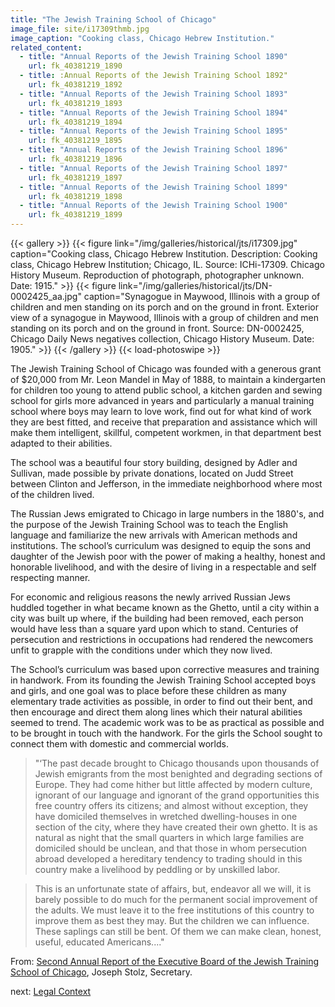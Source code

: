 ```yaml
---
title: "The Jewish Training School of Chicago"
image_file: site/i17309thmb.jpg
image_caption: "Cooking class, Chicago Hebrew Institution."
related_content:
  - title: "Annual Reports of the Jewish Training School 1890"
    url: fk_40381219_1890
  - title: :Annual Reports of the Jewish Training School 1892"
    url: fk_40381219_1892
  - title: "Annual Reports of the Jewish Training School 1893"
    url: fk_40381219_1893
  - title: "Annual Reports of the Jewish Training School 1894"
    url: fk_40381219_1894
  - title: "Annual Reports of the Jewish Training School 1895"
    url: fk_40381219_1895
  - title: "Annual Reports of the Jewish Training School 1896"
    url: fk_40381219_1896
  - title: "Annual Reports of the Jewish Training School 1897"
    url: fk_40381219_1897
  - title: "Annual Reports of the Jewish Training School 1899"
    url: fk_40381219_1898
  - title: "Annual Reports of the Jewish Training School 1900"
    url: fk_40381219_1899
---
```

{{< gallery >}}
  {{< figure link="/img/galleries/historical/jts/i17309.jpg" caption="Cooking class, Chicago Hebrew Institution. Description: Cooking class, Chicago Hebrew Institution; Chicago, IL. Source: ICHi-17309. Chicago History Museum. Reproduction of photograph, photographer unknown. Date: 1915." >}}
  {{< figure link="/img/galleries/historical/jts/DN-0002425_aa.jpg" caption="Synagogue in Maywood, Illinois with a group of children and men standing on its porch and on the ground in front. Exterior view of a synagogue in Maywood, Illinois with a group of children and men standing on its porch and on the ground in front. Source: DN-0002425, Chicago Daily News negatives collection, Chicago History Museum. Date: 1905." >}}
{{< /gallery >}} {{< load-photoswipe >}}

The Jewish Training School of Chicago was founded with a generous grant of $20,000 from Mr. Leon Mandel in May of 1888, to maintain a kindergarten for children too young to attend public school, a kitchen garden and sewing school for girls more advanced in years and particularly a manual training school where boys may learn to love work, find out for what kind of work they are best fitted, and receive that preparation and assistance which will make them intelligent, skillful, competent workmen, in that department best adapted to their abilities.

The school was a beautiful four story building, designed by Adler and Sullivan, made possible by private donations, located on Judd Street between Clinton and Jefferson, in the immediate neighborhood where most of the children lived.

The Russian Jews emigrated to Chicago in large numbers in the 1880's, and the purpose of the Jewish Training School was to teach the English language and familiarize the new arrivals with American methods and institutions. The school’s curriculum was designed to equip the sons and daughter of the Jewish poor with the power of making a healthy, honest and honorable livelihood, and with the desire of living in a respectable and self respecting manner.

For economic and religious reasons the newly arrived Russian Jews huddled together in what became known as the Ghetto, until a city within a city was built up where, if the building had been removed, each person would have less than a square yard upon which to stand. Centuries of persecution and restrictions in occupations had rendered the newcomers unfit to grapple with the conditions under which they now lived.

The School’s curriculum was based upon corrective measures and training in handwork. From its founding the Jewish Training School accepted boys and girls, and one goal was to place before these children as many elementary trade activities as possible, in order to find out their bent, and then encourage and direct them along lines which their natural abilities seemed to trend. The academic work was to be as practical as possible and to be brought in touch with the handwork. For the girls the School sought to connect them with domestic and commercial worlds.

>"‘The past decade brought to Chicago thousands upon thousands of Jewish emigrants from the most benighted and degrading sections of Europe. They had come hither but little affected by modern culture, ignorant of our language and ignorant of the grand opportunities this free country offers its citizens; and almost without exception, they have domiciled themselves in wretched dwelling-houses in one section of the city, where they have created their own ghetto. It is as natural as night that the small quarters in which large families are domiciled should be unclean, and that those in whom persecution abroad developed a hereditary tendency to trading should in this country make a livelihood by peddling or by unskilled labor.

>This is an unfortunate state of affairs, but, endeavor all we will, it is barely possible to do much for the permanent social improvement of the adults. We must leave it to the free institutions of this country to improve them as best they may. But the children we can influence. These saplings can still be bent. Of them we can make clean, honest, useful, educated Americans...."

From: [Second Annual Report of the Executive Board of the Jewish Training School of Chicago](/documents/fk_40381219_1891), Joseph Stolz, Secretary.

next:  [Legal Context](/legal/law/)
